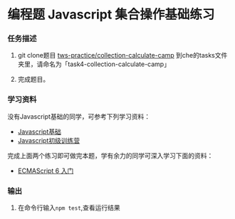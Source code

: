 
# 编程题 Javascript 集合操作基础练习
 
### 任务描述
1. git clone题目 [tws-practice/collection-calculate-camp](https://github.com/tws-practice/collection-calculate-camp) 到che的tasks文件夹里，请命名为「task4-collection-calculate-camp」

3. 完成题目。
 
### 学习资料
没有Javascript基础的同学，可参考下列学习资料：
  - [Javascript基础](http://codefordream.com/courses/js_basic/sections)
  - [Javascript初级训练营](http://codefordream.com/courses/js_learning_camps/sections)

完成上面两个练习即可做完本题，学有余力的同学可深入学习下面的资料：
  - [ECMAScript 6 入门](http://es6.ruanyifeng.com/) 

### 输出
1. 在命令行输入`npm test`,查看运行结果